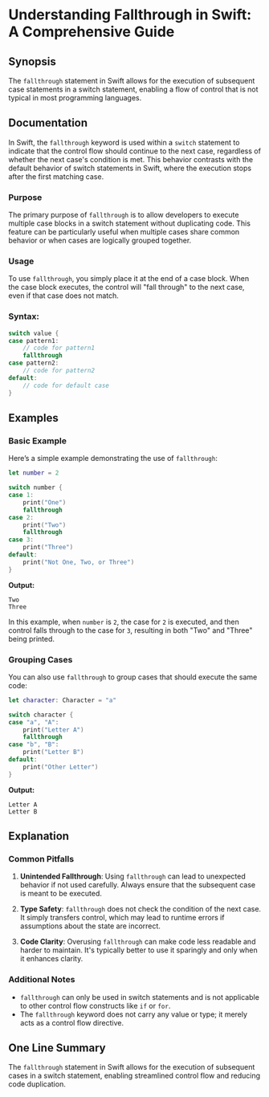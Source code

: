 <!--
Meta Description: # Understanding Fallthrough in Swift: A Comprehensive Guide ## Synopsis The `fallthrough` statement in Swift allows for the execution of subsequent ca...
Meta Keywords: case, fallthrough, switch, swift, control
-->

# Understanding Fallthrough in Swift: A Comprehensive Guide

## Synopsis
The `fallthrough` statement in Swift allows for the execution of subsequent case statements in a switch statement, enabling a flow of control that is not typical in most programming languages.

## Documentation
In Swift, the `fallthrough` keyword is used within a `switch` statement to indicate that the control flow should continue to the next case, regardless of whether the next case's condition is met. This behavior contrasts with the default behavior of switch statements in Swift, where the execution stops after the first matching case.

### Purpose
The primary purpose of `fallthrough` is to allow developers to execute multiple case blocks in a switch statement without duplicating code. This feature can be particularly useful when multiple cases share common behavior or when cases are logically grouped together.

### Usage
To use `fallthrough`, you simply place it at the end of a case block. When the case block executes, the control will "fall through" to the next case, even if that case does not match.

### Syntax:
```swift
switch value {
case pattern1:
    // code for pattern1
    fallthrough
case pattern2:
    // code for pattern2
default:
    // code for default case
}
```

## Examples

### Basic Example
Here’s a simple example demonstrating the use of `fallthrough`:

```swift
let number = 2

switch number {
case 1:
    print("One")
    fallthrough
case 2:
    print("Two")
    fallthrough
case 3:
    print("Three")
default:
    print("Not One, Two, or Three")
}
```
**Output:**
```
Two
Three
```

In this example, when `number` is `2`, the case for `2` is executed, and then control falls through to the case for `3`, resulting in both "Two" and "Three" being printed.

### Grouping Cases
You can also use `fallthrough` to group cases that should execute the same code:

```swift
let character: Character = "a"

switch character {
case "a", "A":
    print("Letter A")
    fallthrough
case "b", "B":
    print("Letter B")
default:
    print("Other Letter")
}
```
**Output:**
```
Letter A
Letter B
```

## Explanation
### Common Pitfalls
1. **Unintended Fallthrough**: Using `fallthrough` can lead to unexpected behavior if not used carefully. Always ensure that the subsequent case is meant to be executed.
   
2. **Type Safety**: `fallthrough` does not check the condition of the next case. It simply transfers control, which may lead to runtime errors if assumptions about the state are incorrect.

3. **Code Clarity**: Overusing `fallthrough` can make code less readable and harder to maintain. It's typically better to use it sparingly and only when it enhances clarity.

### Additional Notes
- `fallthrough` can only be used in switch statements and is not applicable to other control flow constructs like `if` or `for`.
- The `fallthrough` keyword does not carry any value or type; it merely acts as a control flow directive.

## One Line Summary
The `fallthrough` statement in Swift allows for the execution of subsequent cases in a switch statement, enabling streamlined control flow and reducing code duplication.